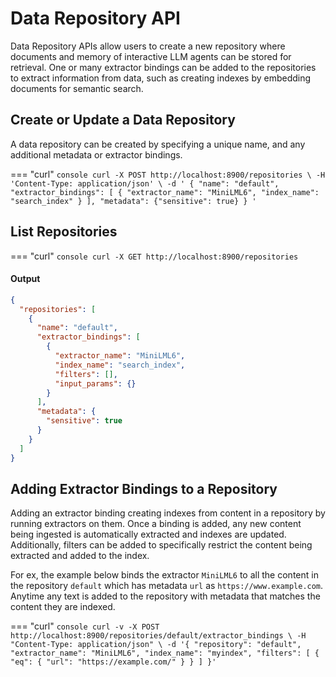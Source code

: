 # Data Repository API

Data Repository APIs allow users to create a new repository where documents and memory of interactive LLM agents can be stored for retrieval. One or many extractor bindings can be added to the repositories to extract information from data, such as creating indexes by embedding documents for semantic search. 


## Create or Update a Data Repository
A data repository can be created by specifying a unique name, and any additional metadata or extractor bindings.

=== "curl"
    ``` console
    curl -X POST http://localhost:8900/repositories \
    -H 'Content-Type: application/json' \
    -d '
        {
          "name": "default",
          "extractor_bindings": [
            {
              "extractor_name": "MiniLML6",
              "index_name": "search_index"
            }
          ],
          "metadata": {"sensitive": true}
        }
    '
    ```

## List Repositories
=== "curl"
    ``` console
    curl -X GET http://localhost:8900/repositories
    ```

#### Output
``` json
{
  "repositories": [
    {
      "name": "default",
      "extractor_bindings": [
        {
          "extractor_name": "MiniLML6",
          "index_name": "search_index",
          "filters": [],
          "input_params": {}
        }
      ],
      "metadata": {
        "sensitive": true
      }
    }
  ]
}
```

## Adding Extractor Bindings to a Repository
Adding an extractor binding creating indexes from content in a repository by running extractors on them. Once a binding is added, any new content being ingested is automatically extracted and indexes are updated. Additionally, filters can be added to specifically restrict the content being extracted and added to the index.

For ex, the example below binds the extractor `MiniLML6` to all the content in the repository `default` which has metadata `url` as `https://www.example.com`. Anytime any text is added to the repository with metadata that matches the content they are indexed.

=== "curl"
    ``` console
    curl -v -X POST http://localhost:8900/repositories/default/extractor_bindings \
    -H "Content-Type: application/json" \
    -d '{
            "repository": "default",
            "extractor_name": "MiniLML6",
            "index_name": "myindex",
            "filters": [
                {
                    "eq": {
                        "url": "https://example.com/"
                    }
                }
            ]
        }'
    ```
